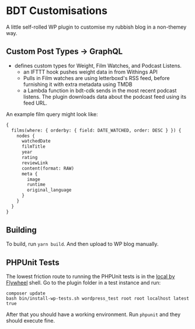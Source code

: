 # BDT Customisations

A little self-rolled WP plugin to customise my rubbish blog in a non-themey way.

## Custom Post Types -> GraphQL

- defines custom types for Weight, Film Watches, and Podcast Listens.
  - an IFTTT hook pushes weight data in from Withings API
  - Pulls in Film watches are using letterboxd's RSS feed, before furnishing it with extra metadata using TMDB
  - a Lambda function in bdt-cdk sends in the most recent podcast listens. The plugin downloads data about the podcast feed using its feed URL.

An example film query might look like:

```graphql
{
  films(where: { orderby: { field: DATE_WATCHED, order: DESC } }) {
    nodes {
      watchedDate
      filmTitle
      year
      rating
      reviewLink
      content(format: RAW)
      meta {
        image
        runtime
        original_language
      }
    }
  }
}
```

## Building

To build, run `yarn build`. And then upload to WP blog manually.

## PHPUnit Tests

The lowest friction route to running the PHPUnit tests is in the [local by Flywheel](https://localwp.com/) shell. Go to the plugin folder in a test instance and run:

```
composer update
bash bin/install-wp-tests.sh wordpress_test root root localhost latest true
```

After that you should have a working environment. Run `phpunit` and they should execute fine.
